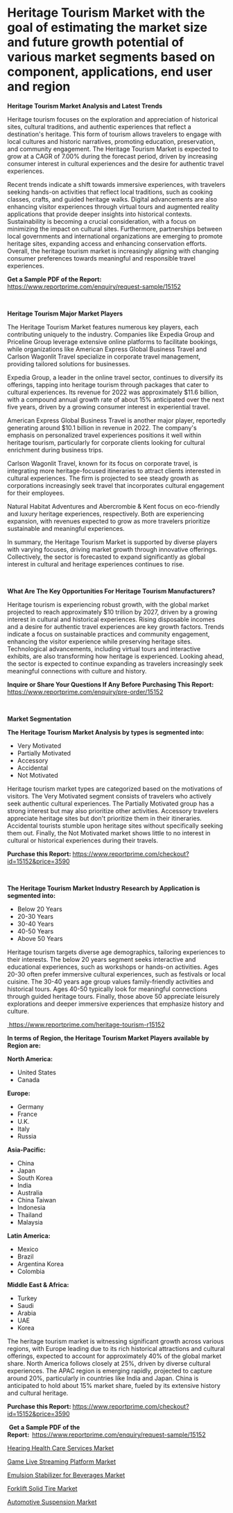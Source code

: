<p><h1>Heritage Tourism Market with the goal of estimating the market size and future growth potential of various market segments based on component, applications, end user and region</h1></p><p><strong>Heritage Tourism Market Analysis and Latest Trends</strong></p>
<p><p>Heritage tourism focuses on the exploration and appreciation of historical sites, cultural traditions, and authentic experiences that reflect a destination's heritage. This form of tourism allows travelers to engage with local cultures and historic narratives, promoting education, preservation, and community engagement. The Heritage Tourism Market is expected to grow at a CAGR of 7.00% during the forecast period, driven by increasing consumer interest in cultural experiences and the desire for authentic travel experiences.</p><p>Recent trends indicate a shift towards immersive experiences, with travelers seeking hands-on activities that reflect local traditions, such as cooking classes, crafts, and guided heritage walks. Digital advancements are also enhancing visitor experiences through virtual tours and augmented reality applications that provide deeper insights into historical contexts. Sustainability is becoming a crucial consideration, with a focus on minimizing the impact on cultural sites. Furthermore, partnerships between local governments and international organizations are emerging to promote heritage sites, expanding access and enhancing conservation efforts. Overall, the heritage tourism market is increasingly aligning with changing consumer preferences towards meaningful and responsible travel experiences.</p></p>
<p><strong>Get a Sample PDF of the Report:&nbsp;</strong> <a href="https://www.reportprime.com/enquiry/request-sample/15152">https://www.reportprime.com/enquiry/request-sample/15152</a></p>
<p>&nbsp;</p>
<p><strong>Heritage Tourism Major Market Players</strong></p>
<p><p>The Heritage Tourism Market features numerous key players, each contributing uniquely to the industry. Companies like Expedia Group and Priceline Group leverage extensive online platforms to facilitate bookings, while organizations like American Express Global Business Travel and Carlson Wagonlit Travel specialize in corporate travel management, providing tailored solutions for businesses.</p><p>Expedia Group, a leader in the online travel sector, continues to diversify its offerings, tapping into heritage tourism through packages that cater to cultural experiences. Its revenue for 2022 was approximately $11.6 billion, with a compound annual growth rate of about 15% anticipated over the next five years, driven by a growing consumer interest in experiential travel.</p><p>American Express Global Business Travel is another major player, reportedly generating around $10.1 billion in revenue in 2022. The company's emphasis on personalized travel experiences positions it well within heritage tourism, particularly for corporate clients looking for cultural enrichment during business trips.</p><p>Carlson Wagonlit Travel, known for its focus on corporate travel, is integrating more heritage-focused itineraries to attract clients interested in cultural experiences. The firm is projected to see steady growth as corporations increasingly seek travel that incorporates cultural engagement for their employees.</p><p>Natural Habitat Adventures and Abercrombie & Kent focus on eco-friendly and luxury heritage experiences, respectively. Both are experiencing expansion, with revenues expected to grow as more travelers prioritize sustainable and meaningful experiences.</p><p>In summary, the Heritage Tourism Market is supported by diverse players with varying focuses, driving market growth through innovative offerings. Collectively, the sector is forecasted to expand significantly as global interest in cultural and heritage experiences continues to rise.</p></p>
<p>&nbsp;</p>
<p><strong>What Are The Key Opportunities For Heritage Tourism Manufacturers?</strong></p>
<p><p>Heritage tourism is experiencing robust growth, with the global market projected to reach approximately $10 trillion by 2027, driven by a growing interest in cultural and historical experiences. Rising disposable incomes and a desire for authentic travel experiences are key growth factors. Trends indicate a focus on sustainable practices and community engagement, enhancing the visitor experience while preserving heritage sites. Technological advancements, including virtual tours and interactive exhibits, are also transforming how heritage is experienced. Looking ahead, the sector is expected to continue expanding as travelers increasingly seek meaningful connections with culture and history.</p></p>
<p><strong>Inquire or Share Your Questions If Any Before Purchasing This Report:</strong> <a href="https://www.reportprime.com/enquiry/pre-order/15152">https://www.reportprime.com/enquiry/pre-order/15152</a></p>
<p>&nbsp;</p>
<p><strong>Market Segmentation</strong></p>
<p><strong>The Heritage Tourism Market Analysis by types is segmented into:</strong></p>
<p><ul><li>Very Motivated</li><li>Partially Motivated</li><li>Accessory</li><li>Accidental</li><li>Not Motivated</li></ul></p>
<p><p>Heritage tourism market types are categorized based on the motivations of visitors. The Very Motivated segment consists of travelers who actively seek authentic cultural experiences. The Partially Motivated group has a strong interest but may also prioritize other activities. Accessory travelers appreciate heritage sites but don't prioritize them in their itineraries. Accidental tourists stumble upon heritage sites without specifically seeking them out. Finally, the Not Motivated market shows little to no interest in cultural or historical experiences during their travels.</p></p>
<p><strong>Purchase this Report:&nbsp;</strong><a href="https://www.reportprime.com/checkout?id=15152&price=3590">https://www.reportprime.com/checkout?id=15152&price=3590</a></p>
<p>&nbsp;</p>
<p><strong>The Heritage Tourism Market Industry Research by Application is segmented into:</strong></p>
<p><ul><li>Below 20 Years</li><li>20-30 Years</li><li>30-40 Years</li><li>40-50 Years</li><li>Above 50 Years</li></ul></p>
<p><p>Heritage tourism targets diverse age demographics, tailoring experiences to their interests. The below 20 years segment seeks interactive and educational experiences, such as workshops or hands-on activities. Ages 20-30 often prefer immersive cultural experiences, such as festivals or local cuisine. The 30-40 years age group values family-friendly activities and historical tours. Ages 40-50 typically look for meaningful connections through guided heritage tours. Finally, those above 50 appreciate leisurely explorations and deeper immersive experiences that emphasize history and culture.</p></p>
<p><a href="https://www.reportprime.com/heritage-tourism-r15152">&nbsp;https://www.reportprime.com/heritage-tourism-r15152</a></p>
<p><strong>In terms of Region, the Heritage Tourism Market Players available by Region are:</strong></p>
<p>
    <p> <strong> North America: </strong>
        <ul>
            <li>United States</li>
            <li>Canada</li>
        </ul>
        </p> 
    <p> <strong> Europe: </strong>
        <ul>
            <li>Germany</li>
            <li>France</li>
            <li>U.K.</li>
            <li>Italy</li>
            <li>Russia</li>
        </ul>
        </p> 
    <p> <strong> Asia-Pacific: </strong>
        <ul>
            <li>China</li>
            <li>Japan</li>
            <li>South Korea</li>
            <li>India</li>
            <li>Australia</li>
            <li>China Taiwan</li>
            <li>Indonesia</li>
            <li>Thailand</li>
            <li>Malaysia</li>
        </ul>
        </p> 
    <p> <strong> Latin America: </strong>
        <ul>
            <li>Mexico</li>
            <li>Brazil</li>
            <li>Argentina Korea</li>
            <li>Colombia</li>
        </ul>
        </p> 
    <p> <strong> Middle East & Africa: </strong>
        <ul>
            <li>Turkey</li>
            <li>Saudi</li>
            <li>Arabia</li>
            <li>UAE</li>
            <li>Korea</li>
        </ul>
    </p>
    </p>
<p><p>The heritage tourism market is witnessing significant growth across various regions, with Europe leading due to its rich historical attractions and cultural offerings, expected to account for approximately 40% of the global market share. North America follows closely at 25%, driven by diverse cultural experiences. The APAC region is emerging rapidly, projected to capture around 20%, particularly in countries like India and Japan. China is anticipated to hold about 15% market share, fueled by its extensive history and cultural heritage.</p></p>
<p><strong>Purchase this Report: </strong><a href="https://www.reportprime.com/checkout?id=15152&price=3590">https://www.reportprime.com/checkout?id=15152&price=3590</a></p>
<p>&nbsp;<strong>Get a Sample PDF of the Report:&nbsp;&nbsp;</strong><a href="https://www.reportprime.com/enquiry/request-sample/15152">https://www.reportprime.com/enquiry/request-sample/15152</a></p>
<p><strong></strong></p>
<p><p><a href="https://github.com/FlorianWolf90/Market-Research-Report-List-1/blob/main/hearing-health-care-services-market.md">Hearing Health Care Services Market</a></p><p><a href="https://github.com/fdr6gh/Market-Research-Report-List-1/blob/main/game-live-streaming-platform-market.md">Game Live Streaming Platform Market</a></p><p><a href="https://medium.com/@nathan.skinner8798456/the-global-market-overview-of-the-emulsion-stabilizer-for-beverages-market-provides-a-unique-5e4a7eda6136">Emulsion Stabilizer for Beverages Market</a></p><p><a href="https://issuu.com/reportprime-2/docs/forklift-solid-tire-market-size-203_f911ed3b0169d5">Forklift Solid Tire Market</a></p><p><a href="https://issuu.com/reportprime-2/docs/automotive-suspension-market-size-2_d9bc2bd5fe9ba7">Automotive Suspension Market</a></p></p>